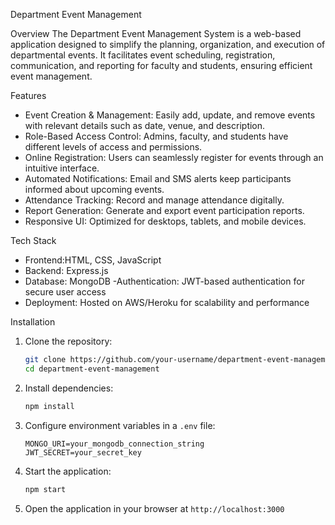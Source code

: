 Department Event Management

Overview
The Department Event Management System is a web-based application designed to simplify the planning, organization, and execution of departmental events. 
It facilitates event scheduling, registration, communication, and reporting for faculty and students, ensuring efficient event management.

Features
- Event Creation & Management: Easily add, update, and remove events with relevant details such as date, venue, and description.
- Role-Based Access Control: Admins, faculty, and students have different levels of access and permissions.
- Online Registration: Users can seamlessly register for events through an intuitive interface.
- Automated Notifications: Email and SMS alerts keep participants informed about upcoming events.
- Attendance Tracking: Record and manage attendance digitally.
- Report Generation: Generate and export event participation reports.
- Responsive UI: Optimized for desktops, tablets, and mobile devices.

Tech Stack
- Frontend:HTML, CSS, JavaScript
- Backend:  Express.js
- Database: MongoDB
-Authentication: JWT-based authentication for secure user access
- Deployment: Hosted on AWS/Heroku for scalability and performance

Installation
1. Clone the repository:
   ```sh
   git clone https://github.com/your-username/department-event-management.git
   cd department-event-management
   ```
2. Install dependencies:
   ```sh
   npm install
   ```
3. Configure environment variables in a `.env` file:
   ```env
   MONGO_URI=your_mongodb_connection_string
   JWT_SECRET=your_secret_key
   ```
4. Start the application:
   ```sh
   npm start
   ```
5. Open the application in your browser at `http://localhost:3000`



